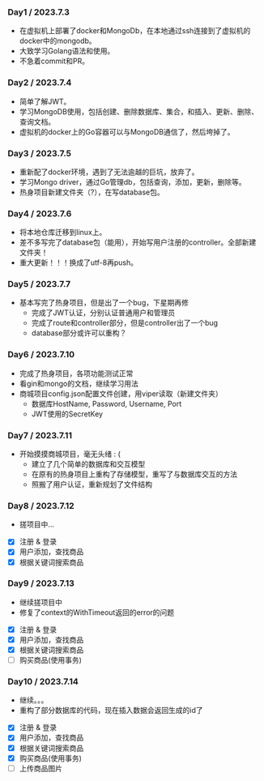 ### Day1 / 2023.7.3
+ 在虚拟机上部署了docker和MongoDb，在本地通过ssh连接到了虚拟机的docker中的mongodb。
+ 大致学习Golang语法和使用。
+ 不急着commit和PR。

### Day2 / 2023.7.4
+ 简单了解JWT。
+ 学习MongoDB使用，包括创建、删除数据库、集合，和插入、更新、删除、查询文档。
+ 虚拟机的docker上的Go容器可以与MongoDB通信了，然后垮掉了。

### Day3 / 2023.7.5
+ 重新配了docker环境，遇到了无法逾越的巨坑，放弃了。
+ 学习Mongo driver，通过Go管理db，包括查询，添加，更新，删除等。
+ 热身项目新建文件夹（?），在写database包。

### Day4 / 2023.7.6
+ 将本地仓库迁移到linux上。
+ 差不多写完了database包（能用），开始写用户注册的controller。全部新建文件夹！
+ 重大更新！！！换成了utf-8再push。

### Day5 / 2023.7.7
+ 基本写完了热身项目，但是出了一个bug，下星期再修
    - 完成了JWT认证，分别认证普通用户和管理员
    - 完成了route和controller部分，但是controller出了一个bug
    - database部分或许可以重构？

### Day6 / 2023.7.10
+ 完成了热身项目，各项功能测试正常
+ 看gin和mongo的文档，继续学习用法
+ 商城项目config.json配置文件创建，用viper读取（新建文件夹）
    - 数据库HostName, Password, Username, Port
    - JWT使用的SecretKey

### Day7 / 2023.7.11
+ 开始摸摸商城项目，毫无头绪 : (
    - 建立了几个简单的数据库和交互模型
    - 在原有的热身项目上重构了存储模型，重写了与数据库交互的方法
    - 照搬了用户认证，重新规划了文件结构

### Day8 / 2023.7.12
+ 搓项目中...

- [x] 注册 & 登录
- [x] 用户添加，查找商品
- [x] 根据关键词搜索商品

### Day9 / 2023.7.13
+ 继续搓项目中
+ 修复了context的WithTimeout返回的error的问题

- [x] 注册 & 登录
- [x] 用户添加，查找商品
- [x] 根据关键词搜索商品
- [ ] 购买商品(使用事务)  

### Day10 / 2023.7.14
+ 继续。。。
+ 重构了部分数据库的代码，现在插入数据会返回生成的id了

- [x] 注册 & 登录
- [x] 用户添加，查找商品
- [x] 根据关键词搜索商品
- [x] 购买商品(使用事务)  
- [ ] 上传商品图片